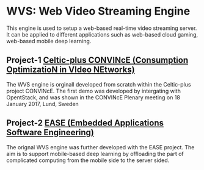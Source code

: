 # WVS: Web Video Streaming Engine

This engine is used to setup a web-based real-time video streaming server. It can be applied to different applications such as web-based cloud gaming, web-based mobile deep learning.

## Project-1 [Celtic-plus CONVINcE (Consumption OptimizatioN in VIdeo NEtworks)](https://convince.wp.tem-tsp.eu/home/)
The WVS engine is orginall developed from scratch within the Celtic-plus project CONVINcE. The first demo was developed by intergating with OpentStack, and was shown in the CONVINcE Plenary meeting on 18 January 2017, Lund, Sweden

## Project-2 [EASE (Embedded Applications Software Engineering)](http://ease.cs.lth.se/)
The orignal WVS engine was further developed with the EASE project. The aim is to support mobile-based deep learning by offloading the part of complicated computing from the mobile side to the server sided.